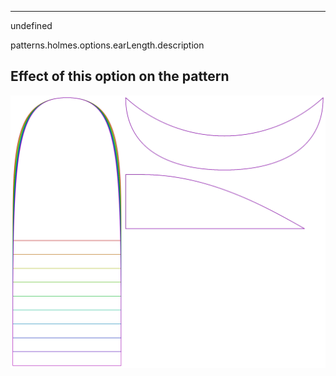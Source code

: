 ---

undefined

patterns.holmes.options.earLength.description

## Effect of this option on the pattern
![This image shows the effect of this option by superimposing several variants that have a different value for this option](holmes_earlength_sample.svg "Effect of this option on the pattern")